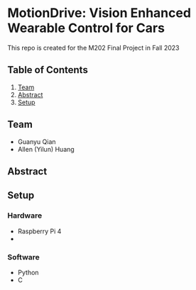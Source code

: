 # MotionDrive: Vision Enhanced Wearable Control for Cars

This repo is created for the M202 Final Project in Fall 2023

## Table of Contents

1. [Team](#team)
2. [Abstract](#abstract)
3. [Setup](#setup)



## Team

* Guanyu Qian
* Allen (Yilun) Huang

## Abstract

## Setup

### Hardware 

* Raspberry Pi 4
* 

### Software

* Python
* C
  
